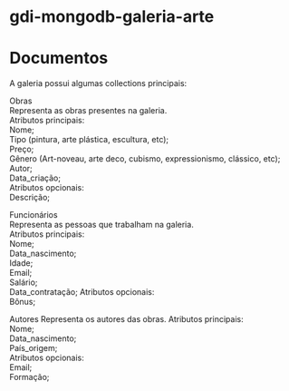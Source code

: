 # gdi-mongodb-galeria-arte

# Documentos

A galeria possui algumas collections principais:  
  
Obras  
Representa as obras presentes na galeria.  
Atributos principais:  
    Nome;  
    Tipo (pintura, arte plástica, escultura, etc);  
    Preço;  
    Gênero (Art-noveau, arte deco, cubismo, expressionismo, clássico, etc);  
    Autor;  
    Data_criação;   
Atributos opcionais:  
    Descrição;  

  
  
Funcionários  
Representa as pessoas que trabalham na galeria.  
Atributos principais:  
    Nome;  
    Data_nascimento;  
    Idade;  
    Email;  
    Salário;  
    Data_contratação;
Atributos opcionais:  
    Bônus;  
  
  
Autores
Representa os autores das obras.
Atributos principais:  
    Nome;  
    Data_nascimento;  
    País_origem;  
Atributos opcionais:  
    Email;  
    Formação;  